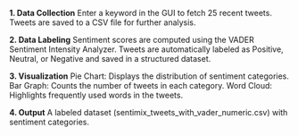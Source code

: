 **1. Data Collection**
Enter a keyword in the GUI to fetch 25 recent tweets.
Tweets are saved to a CSV file for further analysis.

**2. Data Labeling**
Sentiment scores are computed using the VADER Sentiment Intensity Analyzer.
Tweets are automatically labeled as Positive, Neutral, or Negative and saved in a structured dataset.

**3. Visualization**
Pie Chart: Displays the distribution of sentiment categories.
Bar Graph: Counts the number of tweets in each category.
Word Cloud: Highlights frequently used words in the tweets.

**4. Output**
A labeled dataset (sentimix_tweets_with_vader_numeric.csv) with sentiment categories.
